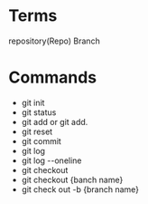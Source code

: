 # Terms

repository(Repo)
Branch

# Commands

- git init
- git status
- git add or git add.
- git reset
- git commit
- git log
- git log --oneline
- git checkout
- git checkout {banch name}
- git check out -b {branch name}